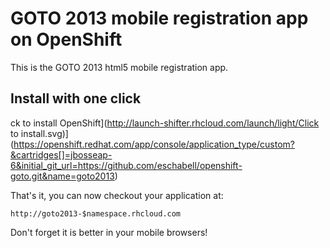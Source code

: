 GOTO 2013 mobile registration app on OpenShift
==============================================
This is the GOTO 2013 html5 mobile registration app.


Install with one click
----------------------
ck to install OpenShift](http://launch-shifter.rhcloud.com/launch/light/Click to install.svg)](https://openshift.redhat.com/app/console/application_type/custom?&cartridges[]=jbosseap-6&initial_git_url=https://github.com/eschabell/openshift-goto.git&name=goto2013)

That's it, you can now checkout your application at:

    http://goto2013-$namespace.rhcloud.com

Don't forget it is better in your mobile browsers!
